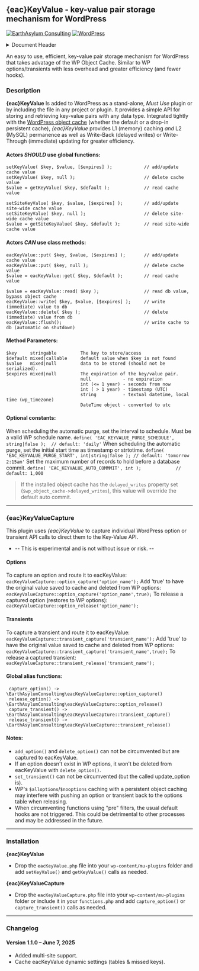 ## {eac}KeyValue - key-value pair storage mechanism for WordPress
[![EarthAsylum Consulting](https://img.shields.io/badge/EarthAsylum-Consulting-0?&labelColor=6e9882&color=707070)](https://earthasylum.com/)
[![WordPress](https://img.shields.io/badge/WordPress-Plugins-grey?logo=wordpress&labelColor=blue)](https://wordpress.org/plugins/search/EarthAsylum/)


<details><summary>Document Header</summary>

Plugin URI:             https://github.com/EarthAsylum/eacKeyValue  
Author:                 [EarthAsylum Consulting](https://www.earthasylum.com)  
Stable tag:             1.1.0  
Last Updated:           07-Jun-2025  
Requires at least:      5.8  
Tested up to:           6.8  
Requires PHP:           8.1  
Contributors:           [earthasylum](https://github.com/earthasylum),[kevinburkholder](https://profiles.wordpress.org/kevinburkholder)  
License:                GPLv3 or later  
License URI:            https://www.gnu.org/licenses/gpl.html  
GitHub URI:             https://github.com/EarthAsylum/eacKeyValue  

</details>

An easy to use, efficient, key-value pair storage mechanism for WordPress that takes advatage of the WP Object Cache.
Similar to WP options/transients with less overhead and greater efficiency (and fewer hooks).

### Description

**{eac}KeyValue** Is added to WordPress as a stand-alone, *Must Use* plugin or by including the file in any project or plugin. It provides a simple API for storing and retrieving key-value pairs with any data type. Integrated tightly with the [WordPress object cache](https://developer.wordpress.org/reference/classes/wp_object_cache/) (whether the default or a drop-in persistent cache), _{eac}KeyValue_ provides L1 (memory) caching _and_ L2 (MySQL) permanence as well as Write-Back (delayed writes) or Write-Through (immediate) updating for greater efficiency.

#### Actors *SHOULD* use global functions:

    setKeyValue( $key, $value, [$expires] );            // add/update cache value
    setKeyValue( $key, null );                          // delete cache value
    $value = getKeyValue( $key, $default );             // read cache value

    setSiteKeyValue( $key, $value, [$expires] );        // add/update site-wide cache value
    setSiteKeyValue( $key, null );                      // delete site-wide cache value
    $value = getSiteKeyValue( $key, $default );         // read site-wide cache value

#### Actors *CAN* use class methods:

    eacKeyValue::put( $key, $value, [$expires] );       // add/update cache value
    eacKeyValue::put( $key, null );                     // delete cache value
    $value = eacKeyValue::get( $key, $default );        // read cache value

    $value = eacKeyValue::read( $key );                 // read db value, bypass object cache
    eacKeyValue::write( $key, $value, [$expires] );     // write (immediate) value to db
    eacKeyValue::delete( $key );                        // delete (immediate) value from db
    eacKeyValue::flush();                               // write cache to db (automatic on shutdown)

#### Method Parameters:

    $key     stringable         The key to store/access
    $default mixed|callable     default value when $key is not found
    $value   mixed|null         data to be stored (should not be serialized).
    $expires mixed|null         The expiration of the key/value pair.
                                null            - no expiration
                                int (<= 1 year) - seconds from now
                                int ( > 1 year) - timestamp (UTC)
                                string          - textual datetime, local time (wp_timezone)
                                DateTime object - converted to utc

#### Optional constants:

When scheduling the automatic purge, set the interval to schedule. Must be a valid WP schedule name.
    `define( 'EAC_KEYVALUE_PURGE_SCHEDULE', string|false );  // default: 'daily'`
When scheduling the automatic purge, set the initial start time as timestamp or strtotime.
    `define( 'EAC_KEYVALUE_PURGE_START', int|string|false ); // default: 'tomorrow 2:15am'`
Set the maximum number of records to hold before a database commit.
    `define( 'EAC_KEYVALUE_AUTO_COMMMIT', int );             //  default: 1,000`
>   If the installed object cache has the `delayed_writes` property set (`$wp_object_cache->delayed_writes`), this value will override the default auto commit.

- - -

### {eac}KeyValueCapture

This plugin uses _{eac}KeyValue_ to capture individual WordPress option or transient API calls to direct them to the Key-Value API.

+   -- This is experimental and is not without issue or risk. --

#### Options

To capture an option and route it to eacKeyValue:
    `eacKeyValueCapture::option_capture('option_name');`
Add 'true' to have the original value saved to cache and deleted from WP options:
    `eacKeyValueCapture::option_capture('option_name',true);`
To release a captured option (restores to WP options):
    `eacKeyValueCapture::option_release('option_name');`

#### Transients

To capture a transient and route it to eacKeyValue:
    `eacKeyValueCapture::transient_capture('transient_name');`
Add 'true' to have the original value saved to cache and deleted from WP options:
    `eacKeyValueCapture::transient_capture('transient_name',true);`
To release a captured transient:
    `eacKeyValueCapture::transient_release('transient_name');`

#### Global alias functions:

     capture_option() -> \EarthAsylumConsulting\eacKeyValueCapture::option_capture()
     release_option() -> \EarthAsylumConsulting\eacKeyValueCapture::option_release()
     capture_transient() -> \EarthAsylumConsulting\eacKeyValueCapture::transient_capture()
     release_transient() -> \EarthAsylumConsulting\eacKeyValueCapture::transient_release()

#### Notes:

+   `add_option()` and `delete_option()` can not be circumvented but are captured to eacKeyValue.
+   If an option doesn't exist in WP options, it won't be deleted from eacKeyValue with `delete_option()`.
+   `set_transient()` can not be circumvented (but the called update_option is).
+   WP's `$alloptions`/`$nooptions` caching with a persistent object caching may interfere with pushing an option or transient back to the options table when releasing.
+   When circumventing functions using "pre" filters, the usual default hooks are not triggered. This could be detrimental to other processes and may be addressed in the future.

- - -

### Installation

**{eac}KeyValue**
+   Drop the `eacKeyValue.php` file into your `wp-content/mu-plugins` folder and add `setKeyValue()` and `getKeyValue()` calls as needed.

**{eac}KeyValueCapture**
+   Drop the `eacKeyValueCapture.php` file into your `wp-content/mu-plugins` folder or include it in your `functions.php` and add `capture_option()` or `capture_transient()` calls as needed.

- - -

### Changelog

#### Version 1.1.0 – June 7, 2025

+   Added multi-site support.
+   Cache eacKeyValue dynamic settings (tables & missed keys).



